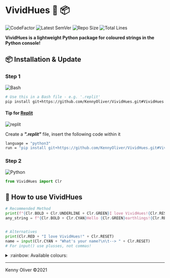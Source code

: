 # VividHues :rainbow: :package:

![CodeFactor](https://www.codefactor.io/repository/github/KennyOliver/vividHues/badge?style=for-the-badge)
![Latest SemVer](https://img.shields.io/github/v/tag/KennyOliver/vividHues?label=version&sort=semver&style=for-the-badge)
![Repo Size](https://img.shields.io/github/repo-size/KennyOliver/vividHues?style=for-the-badge)
![Total Lines](https://img.shields.io/tokei/lines/github/KennyOliver/vividHues?style=for-the-badge)

<!-- [![repl](https://repl.it/badge/github/KennyOliver/vividHues)](https://repl.it/@KennyOliver/vividHues) -->

**VividHues is a lightweight Python package for coloured strings in the Python console!**


## :package: Installation & Update
### Step 1
![Bash](https://img.shields.io/badge/GNU%20Bash-4EAA25?style=for-the-badge&logo=gnu-bash&logoColor=white)
```bash
# Use this in a Bash file - e.g. '.replit'
pip install git+https://github.com/KennyOliver/VividHues.git#VividHues
```

#### Tip for [Replit](https://replit.com)
![replit](https://img.shields.io/badge/repl%2Eit-667881?style=for-the-badge&logo=repl%2Eit&logoColor=white)

Create a _**".replit"**_ file,
insert the following code within it
```bash
language = "python3"
run = "pip install git+https://github.com/KennyOliver/VividHues.git#VividHues; python main.py"
```

### Step 2
![Python](https://img.shields.io/badge/Python-3776AB?style=for-the-badge&logo=python&logoColor=white)
```python
from VividHues import Clr
```

## :toolbox: How to use VividHues
```python
# Recommended Method
print(f"{Clr.BOLD + Clr.UNDERLINE + Clr.GREEN}I love VividHues!{Clr.RESET}")
any_string = f"{Clr.BOLD + Clr.CYAN}Hello {Clr.GREEN}earthlings!{Clr.RESET}"


# Alternatives
print(Clr.RED + "I love VividHues!" + Clr.RESET)
name = input(Clr.CYAN + "What's your name?\n\t--> " + Clr.RESET)
# For input() use plusses, not commas!
```

<details><summary>:rainbow: Available colours:</summary>

#### _COLOURS_
* RED
* ORANGE
* YELLOW
* LIME
* GREEN
* BLUE
* CYAN
* PURPLE
* PINK
* BLACK
* WHITE

#### _FORMATTING_
* UNDERLINE
* BOLD
* RESET

</details>

---
Kenny Oliver ©2021
